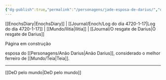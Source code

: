 ```yaml
---
{"dg-publish":true,"permalink":"/personagens/jade-esposa-de-darius/","dgHomeLink":true,"dgPassFrontmatter":false}
---
```


[[EnochsDiary|EnochsDiary]] | [[Journal/Enoch/Log do dia 4720-1-17|Log do dia 4720-1-17]] | [[Mundo/Ilitia|Ilitia]] | [[Journal/O resgate de Darius|O resgate de Darius]] 

Página em construção

esposa do [[Personagens/Anão Darius|Anão Darius]], considerado o melhor ferreiro de [[Mundo/Teia|Teia]].

---
[[DeD pelo mundo|DeD pelo mundo]]